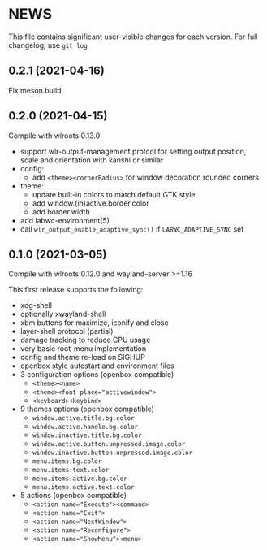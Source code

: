# NEWS

This file contains significant user-visible changes for each version.
For full changelog, use `git log`

## 0.2.1 (2021-04-16)

Fix meson.build

## 0.2.0 (2021-04-15)

Compile with wlroots 0.13.0

- support wlr-output-management protcol for setting output position, scale
  and orientation with kanshi or similar
- config:
  - add `<theme><cornerRadius>` for window decoration rounded corners
- theme:
  - update built-in colors to match default GTK style
  - add window.(in)active.border.color
  - add border.width
- add labwc-environment(5)
- call `wlr_output_enable_adaptive_sync()` if `LABWC_ADAPTIVE_SYNC` set

## 0.1.0 (2021-03-05)

Compile with wlroots 0.12.0 and wayland-server >=1.16

This first release supports the following:
- xdg-shell
- optionally xwayland-shell
- xbm buttons for maximize, iconify and close
- layer-shell protocol (partial)
- damage tracking to reduce CPU usage
- very basic root-menu implementation
- config and theme re-load on SIGHUP
- openbox style autostart and environment files
- 3 configuration options (openbox compatible)
  - `<theme><name>`
  - `<theme><font place="activewindow">`
  - `<keyboard><keybind>`
- 9 themes options (openbox compatible)
  - `window.active.title.bg.color`
  - `window.active.handle.bg.color`
  - `window.inactive.title.bg.color`
  - `window.active.button.unpressed.image.color`
  - `window.inactive.button.unpressed.image.color`
  - `menu.items.bg.color`
  - `menu.items.text.color`
  - `menu.items.active.bg.color`
  - `menu.items.active.text.color`
- 5 actions (openbox compatible)
  - `<action name="Execute"><command>`
  - `<action name="Exit">`
  - `<action name="NextWindow">`
  - `<action name="Reconfigure">`
  - `<action name="ShowMenu"><menu>`

